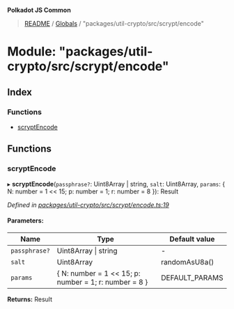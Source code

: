 **Polkadot JS Common**

> [README](../README.md) / [Globals](../globals.md) / "packages/util-crypto/src/scrypt/encode"

# Module: "packages/util-crypto/src/scrypt/encode"

## Index

### Functions

* [scryptEncode](_packages_util_crypto_src_scrypt_encode_.md#scryptencode)

## Functions

### scryptEncode

▸ **scryptEncode**(`passphrase?`: Uint8Array \| string, `salt`: Uint8Array, `params`: { N: number = 1 \<\< 15; p: number = 1; r: number = 8 }): Result

*Defined in [packages/util-crypto/src/scrypt/encode.ts:19](https://github.com/polkadot-js/common/blob/dd1220ac/packages/util-crypto/src/scrypt/encode.ts#L19)*

#### Parameters:

Name | Type | Default value |
------ | ------ | ------ |
`passphrase?` | Uint8Array \| string | - |
`salt` | Uint8Array | randomAsU8a() |
`params` | { N: number = 1 \<\< 15; p: number = 1; r: number = 8 } | DEFAULT_PARAMS |

**Returns:** Result
